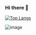 ### Hi there 👋

<!-- ![Anurag's GitHub stats](https://github-readme-stats.vercel.app/api?username=giannigdev&show_icons=true&theme=radical) -->

[![Top Langs](https://github-readme-stats.vercel.app/api/top-langs/?username=giannigdev&layout=compact)](https://github.com/giannigdev)

![image](https://github-readme-stats.vercel.app/api/top-langs/?username=giannigdev&layout=compact&langs_count=8&hide_border=true&title_color=000000&icon_color=000000&text_color=000000&bg_color=ffffff)


<!--
**giannigdev/giannigdev** is a ✨ _special_ ✨ repository because its `README.md` (this file) appears on your GitHub profile.

Here are some ideas to get you started:

- 🔭 I’m currently working on ...
- 🌱 I’m currently learning ...
- 👯 I’m looking to collaborate on ...
- 🤔 I’m looking for help with ...
- 💬 Ask me about ...
- 📫 How to reach me: ...
- 😄 Pronouns: ...
- ⚡ Fun fact: ...
-->
